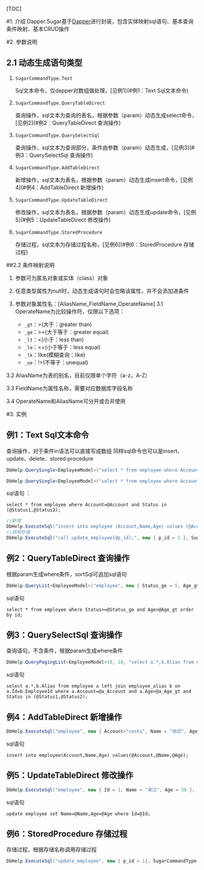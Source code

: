 [TOC]

#1. 介绍
Dapper.Sugar基于[Dapper](https://github.com/StackExchange/Dapper "微型ORMDapper")进行封装，包含实体映射sql语句、基本查询条件映射、基本CRUD操作

  

#2. 参数说明
## 2.1 动态生成语句类型
1. `SugarCommandType.Text`

   Sql文本命令，仅dapper对数组做处理，[见例1](#例1：Text Sql文本命令)

2. `SugarCommandType.QueryTableDirect`

   查询操作，sql文本为查询的表名，根据参数（param）动态生成select命令，[见例2](#例2：QueryTableDirect 查询操作)


3. `SugarCommandType.QuerySelectSql`

   查询操作，sql文本为查询部分，条件由参数（param）动态生成，[见例3](#例3：QuerySelectSql 查询操作)

4. `SugarCommandType.AddTableDirect`

   新增操作，sql文本为表名，根据参数（param）动态生成insert命令，[见例4](#例4：AddTableDirect 新增操作)

5. `SugarCommandType.UpdateTableDirect`

   修改操作，sql文本为表名，根据参数（param）动态生成update命令，[见例5](#例5：UpdateTableDirect 修改操作)

6. `SugarCommandType.StoredProcedure`

   存储过程，sql文本为存储过程名称，[见例6](#例6：StoredProcedure 存储过程)


##2.2 条件映射说明

1. 参数可为匿名对象或实体（class）对象

2. 任意类型属性为null时，动态生成语句时会忽略该属性，并不会添加进条件

3. 参数对象属性名：[AliasName_FieldName_OperateName]
  3.1 OperateName为比较操作符，仅限以下选项：

   * `_gt`：>(大于：greater than)
   * `_ge`：>=(大于等于：greater equal)
   * `_lt`：<(小于：less than)
   * `_le`：<=(小于等于：less equal)
   * `_lk`：like(模糊查询：like)
   * `_ue`：!=(不等于：unequal)

  3.2 AliasName为表的别名，目前仅限单个字符（a-z，A-Z）

  3.3 FieldName为属性名称，需要对应数据库字段名称

  3.4 OperateName和AliasName可分开或合并使用




#3. 实例
## 例1：Text Sql文本命令

查询操作，对于条件in语法可以直接写成数组
同样sql命令也可以是insert、update、delete、stored procedure

``` c#
DbHelp.QuerySingle<EmployeeModel>("select * from employee where Account=@Account and Status in @Status;", new { Account = "songjiang", Status = new int[] { 10, 5 } }, SugarCommandType.Text);

DbHelp.QuerySingle<EmployeeModel>("select * from employee where Account=@Account and Status in @Status;", new { Account = "songjiang", Status = new List<int> { 10, 5 } }, SugarCommandType.Text);
```
sql语句 ：
``` mysql
select * from employee where Account=@Account and Status in (@Status1,@Status2);
```


```c#
//新增
DbHelp.ExecuteSql("insert into employee (Account,Name,Age) values (@Account,@Name,@Age);", new { Account = "test",Name="测试", Age = 50 }, SugarCommandType.Text);
//调用存储
DbHelp.ExecuteSql("call update_employee(@p_id);", new { p_id = 1 }, SugarCommandType.Text);
```



## 例2：QueryTableDirect 查询操作

根据param生成where条件，sortSql可追加sql语句

```c#
DbHelp.QueryList<EmployeeModel>("employee", new { Status_ge = 5, Age_gt = 48 }, SugarCommandType.QueryTableDirect, "order by id");
```
sql语句
```mysql
select * from employee where Status>=@Status_ge and Age>@Age_gt order by id;
```




## 例3：QuerySelectSql 查询操作

查询语句，不含条件，根据param生成where条件

```c#
DbHelp.QueryPagingList<EmployeeModel>(0, 10, "select a.*,b.Alias from employee a left join employee_alias b on a.Id=b.EmployeeId", new { a_Account = "songjiang", a_Age_gt = 45, Status = new int[] { 10, 5 } }, SugarCommandType.QuerySelectSql);
```

sql语句

```mysql
select a.*,b.Alias from employee a left join employee_alias b on a.Id=b.EmployeeId where a.Account=@a_Account and a.Age>@a_Age_gt and Status in (@Status1,@Status2);
```



## 例4：AddTableDirect 新增操作

```c#
DbHelp.ExecuteSql("employee", new { Account="ceshi", Name = "测试", Age = 20 }, SugarCommandType.AddTableDirect);
```
sql语句
```mysql
insert into employee(Account,Name,Age) values(@Account,@Name,@Age);
```



## 例5：UpdateTableDirect 修改操作

```c#
DbHelp.ExecuteSql("employee", new { Id = 1, Name = "宋江", Age = 50 }, SugarCommandType.UpdateTableDirect);
```
sql语句
```mysql
update employee set Name=@Name,Age=@Age where Id=@Id;
```



## 例6：StoredProcedure 存储过程

存储过程，根据存储名称调用存储过程
```c#
DbHelp.ExecuteSql("update_employee", new { p_id = 1}, SugarCommandType.StoredProcedure);
```





